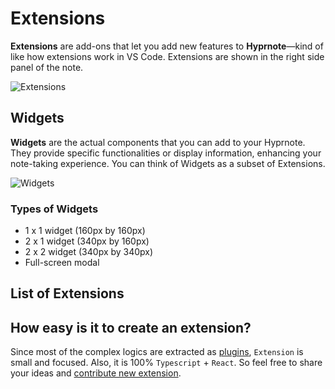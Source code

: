<script setup>
import { data } from "../data/extensions.data.mts";
</script>

# Extensions

**Extensions** are add-ons that let you add new features to **Hyprnote**—kind of like how extensions work in VS Code. Extensions are shown in the right side panel of the note.

<Image alt="Extensions" src="/extensions-abstract-light.png" />

## Widgets

**Widgets** are the actual components that you can add to your Hyprnote. They provide specific functionalities or display information, enhancing your note-taking experience. You can think of Widgets as a subset of Extensions.

<Image alt="Widgets" src="/extensions-widgets.png" />

### Types of Widgets

- 1 x 1 widget (160px by 160px)
- 2 x 1 widget (340px by 160px)
- 2 x 2 widget (340px by 340px)
- Full-screen modal

## List of Extensions

<ExtensionsTable :data="data" />

## How easy is it to create an extension?

Since most of the complex logics are extracted as [plugins](/plugins/index.md), `Extension` is small and focused. Also, it is 100% `Typescript` + `React`. So feel free to share your ideas and [contribute new extension](/development/extension).
